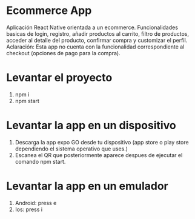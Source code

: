 # Ecommerce App

Aplicación React Native orientada a un ecommerce. Funcionalidades basicas de login, registro, añadir productos al carrito, filtro de productos, acceder al detalle del producto, confirmar compra y customizar el perfil.
Aclaración: Esta app no cuenta con la funcionalidad correspondiente al checkout (opciones de pago para la compra).

# Levantar el proyecto

1.  npm i
2.  npm start

# Levantar la app en un dispositivo

1. Descarga la app expo GO desde tu dispositivo (app store o play store dependiendo el sistema operativo que uses.)
2. Escanea el QR que posteriormente aparece despues de ejecutar el comando npm start.

# Levantar la app en un emulador

1. Android: press e
2. Ios: press i
